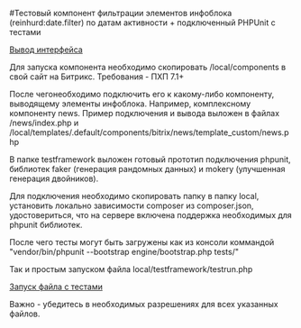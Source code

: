 #Тестовый компонент фильтрации элементов инфоблока (reinhurd:date.filter) по датам активности + подключенный PHPUnit с тестами

[Вывод интерфейса](https://prnt.sc/pbzgss)

Для запуска компонента необходимо скопировать /local/components в свой сайт на Битрикс.
Требования - ПХП 7.1+

После чегонеобходимо подключить его к какому-либо компоненту, выводящему элементы инфоблока. Например, комплексному компоненту news.
Пример подключения и вывода выложен в файлах /news/index.php и /local/templates/.default/components/bitrix/news/template_custom/news.php

В папке testframework выложен готовый прототип подключения phpunit, библиотек faker (генерация рандомных данных) и mokery (улучшенная генерация двойников).

Для подключения необходимо скопировать папку в папку local, установить локально зависимости composer из composer.json, удостовериться, что на сервере включена поддержка необходимых для phpunit библиотек.

После чего тесты могут быть загружены как из консоли коммандой "vendor/bin/phpunit --bootstrap engine/bootstrap.php tests/"

Так и простым запуском файла local/testframework/testrun.php

[Запуск файла с тестами](https://prnt.sc/pbzhx2)



Важно - убедитеcь в необходимых разрешениях для всех указанных файлов.

